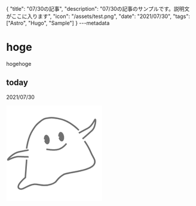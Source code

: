 {
  "title": "07/30の記事",
  "description": "07/30の記事のサンプルです。説明文がここに入ります",
  "icon": "/assets/test.png",
  "date": "2021/07/30",
  "tags": ["Astro", "Hugo", "Sample"]
}
---metadata

# hoge
hogehoge

## today
2021/07/30

![img](/assets/test.png)